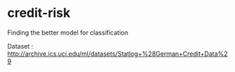 # credit-risk
Finding the better model for classification

Dataset : http://archive.ics.uci.edu/ml/datasets/Statlog+%28German+Credit+Data%29 
